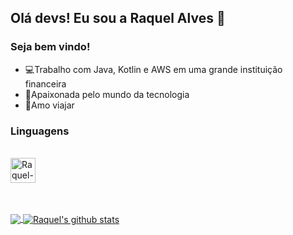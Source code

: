 ## Olá devs! Eu sou a Raquel Alves 👋

### Seja bem vindo!

- 💻Trabalho com Java, Kotlin e AWS em uma grande instituição financeira 
- 💞Apaixonada pelo mundo da tecnologia
- 🌴Amo viajar

<h3 align="left">Linguagens</h3>
<p align="left"> 

<div

<div style="diplay: inline_block"><br>
  <img align="center" alt="Raquel-Java" height"30" width="40" src="https://icongr.am/devicon/java-original-wordmark.svg?size=128&color=currentColor">
</div>

</p>

<br><br>
<a href="https://github.com/raquelalvesas">
  <img align="center" src="https://github-readme-stats.vercel.app/api/top-langs/?username=raquelalvesas&theme=dark">
</a>
<a href="https://github.com/raquelalvesas">
 <img align="center" src="https://github-readme-stats.vercel.app/api?username=raquelalvesas&show_icons=true&theme=dark&line_height=30" alt="Raquel's github stats"/>
</a>



